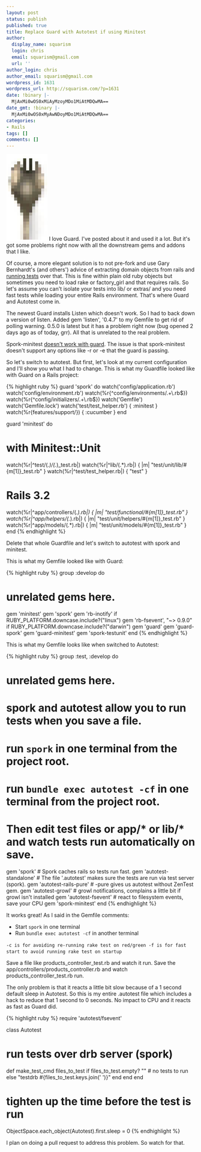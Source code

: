 ```yaml
---
layout: post
status: publish
published: true
title: Replace Guard with Autotest if using Minitest
author:
  display_name: squarism
  login: chris
  email: squarism@gmail.com
  url: ''
author_login: chris
author_email: squarism@gmail.com
wordpress_id: 1631
wordpress_url: http://squarism.com/?p=1631
date: !binary |-
  MjAxMi0wOS0xMiAyMzoyMDo1MiAtMDQwMA==
date_gmt: !binary |-
  MjAxMi0wOS0xMyAwNDoyMDo1MiAtMDQwMA==
categories:
- Rails
tags: []
comments: []
---
```

![](/uploads/2012/09/spork.png "spork")
I love Guard.  I've posted about it and used it a lot.  But it's got some problems right now with all the downstream gems and addons that I like.

Of course, a more elegant solution is to not pre-fork and use Gary Bernhardt's (and others') advice of extracting domain objects from rails and [running tests](https://www.destroyallsoftware.com/screencasts/catalog/extracting-domain-objects) over that.  This is fine within plain old ruby objects but sometimes you need to load rake or factory_girl and that requires rails.  So let's assume you can't isolate your tests into lib/ or extras/ and you need fast tests while loading your entire Rails environment.  That's where Guard and Autotest come in.

The newest Guard installs Listen which doesn't work.  So I had to back down a version of listen.  Added gem 'listen', '0.4.7' to my Gemfile to get rid of polling warning.  0.5.0 is latest but it has a problem right now (bug opened 2 days ago as of today, grr).  All that is unrelated to the real problem.

Spork-minitest [doesn't work with guard](https://github.com/semaperepelitsa/spork-minitest/issues/2).  The issue is that spork-minitest doesn't support any options like -r or -e that the guard is passing.

So let's switch to autotest.  But first, let's look at my current configuration and I'll show you what I had to change.  This is what my Guardfile looked like with Guard on a Rails project:

{% highlight ruby %}
guard 'spork' do
  watch('config/application.rb')
  watch('config/environment.rb')
  watch(%r{^config/environments/.+\\.rb$})
  watch(%r{^config/initializers/.+\\.rb$})
  watch('Gemfile')
  watch('Gemfile.lock')
  watch('test/test_helper.rb') { :minitest }
  watch(%r{features/support/}) { :cucumber }
end

guard 'minitest' do
  # with Minitest::Unit
  watch(%r|^test/(.*)\/(.*)_test\.rb|)
  watch(%r|^lib/(.*)\.rb|)     { |m| "test/unit/lib/#{m[1]}_test.rb" }
  watch(%r|^test/test_helper\.rb|)    { "test" }

  # Rails 3.2
  watch(%r|^app/controllers/(.*)\.rb|) { |m| "test/functional/#{m[1]}_test.rb" }
  watch(%r|^app/helpers/(.*)\.rb|)     { |m| "test/unit/helpers/#{m[1]}_test.rb" }
  watch(%r|^app/models/(.*)\.rb|)      { |m| "test/unit/models/#{m[1]}_test.rb" }
end
{% endhighlight %}

Delete that whole Guardfile and let's switch to autotest with spork and minitest.

This is what my Gemfile looked like with Guard:

{% highlight ruby %}
group :develop do
  # unrelated gems here.
  gem 'minitest'
  gem 'spork'
  gem 'rb-inotify' if RUBY_PLATFORM.downcase.include?("linux")
  gem 'rb-fsevent', "~> 0.9.0" if RUBY_PLATFORM.downcase.include?("darwin")
  gem 'guard'
  gem 'guard-spork'
  gem 'guard-minitest'
  gem 'spork-testunit'
end
{% endhighlight %}

This is what my Gemfile looks like when switched to Autotest:

{% highlight ruby %}
group :test, :develop do
  # unrelated gems here.

  # spork and autotest allow you to run tests when you save a file.
  # run `spork` in one terminal from the project root.
  # run `bundle exec autotest -cf` in one terminal from the project root.
  # Then edit test files or app/* or lib/* and watch tests run automatically on save.
  gem 'spork'   # Spork caches rails so tests run fast.
  gem 'autotest-standalone' # The file '.autotest' makes sure the tests are run via test server (spork).
  gem 'autotest-rails-pure' # -pure gives us autotest without ZenTest gem.
  gem 'autotest-growl'      # growl notifications, complains a little bit if growl isn't installed
  gem 'autotest-fsevent'    # react to filesystem events, save your CPU
  gem 'spork-minitest'
end
{% endhighlight %}

It works great!  As I said in the Gemfile comments:

*   Start `spork` in one terminal
*   Run `bundle exec autotest -cf` in another terminal

`
-c is for avoiding re-running rake test on red/green
-f is for fast start to avoid running rake test on startup
`

Save a file like products_controller_test.rb and watch it run.  Save the app/controllers/products_controller.rb and watch products_controller_test.rb run.

The only problem is that it reacts a little bit slow because of a 1 second default sleep in Autotest.  So this is my entire .autotest file which includes a hack to reduce that 1 second to 0 seconds.  No impact to CPU and it reacts as fast as Guard did.

{% highlight ruby %}
require 'autotest/fsevent'

class Autotest
  # run tests over drb server (spork)
  def make_test_cmd files_to_test
    if files_to_test.empty?
      "" # no tests to run
    else
      "testdrb #{files_to_test.keys.join(' ')}"
    end
  end
end

# tighten up the time before the test is run
ObjectSpace.each_object(Autotest).first.sleep = 0
{% endhighlight %}

I plan on doing a pull request to address this problem.  So watch for that.